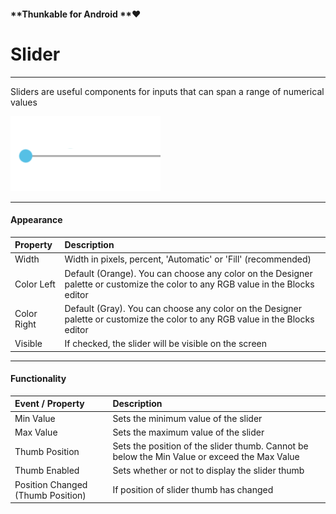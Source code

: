 #### **Thunkable for Android **❤

# Slider

---

Sliders are useful components for inputs that can span a range of numerical values

![](/assets/slider.png)

---

#### **Appearance**

| Property | Description |
| :--- | :--- |
| Width | Width in pixels, percent, 'Automatic' or 'Fill' \(recommended\) |
| Color Left | Default \(Orange\). You can choose any color on the Designer palette or customize the color to any RGB value in the Blocks editor |
| Color Right | Default \(Gray\). You can choose any color on the Designer palette or customize the color to any RGB value in the Blocks editor |
| Visible | If checked, the slider will be visible on the screen |

---

#### Functionality

| Event / Property | Description |
| :--- | :--- |
| Min Value | Sets the minimum value of the slider |
| Max Value | Sets the maximum value of the slider |
| Thumb Position | Sets the position of the slider thumb. Cannot be below the Min Value or exceed the Max Value |
| Thumb Enabled | Sets whether or not to display the slider thumb |
| Position Changed \(Thumb Position\) | If position of slider thumb has changed |



